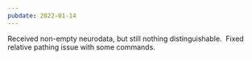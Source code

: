 ```yaml
---
pubdate: 2022-01-14
---
```


Received non-empty neurodata, but still nothing distinguishable.  Fixed relative pathing issue with some commands.
